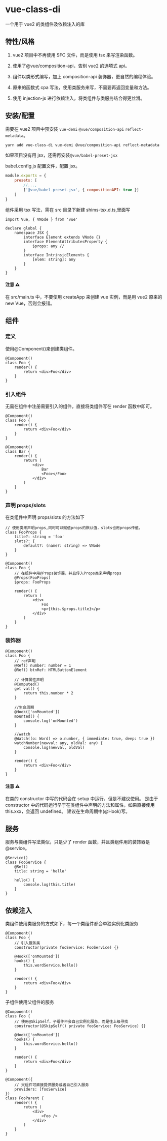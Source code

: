 # vue-class-di

一个用于 vue2 的类组件及依赖注入的库

## 特性/风格

1. vue2 项目中不再使用 SFC 文件，而是使用 tsx 来写渲染函数。

2. 使用了@vue/composition-api，告别 vue2 的选项式 api。

3. 组件以类形式编写，加上 composition-api 装饰器，更自然的编程体验。

4. 原来的函数式 cpa 写法，使用类服务来写，不需要再返回变量和方法。

5. 使用 injection-js 进行依赖注入，将类组件与类服务结合得更丝滑。

## 安装/配置

需要在 vue2 项目中预安装 `vue-demi` `@vue/composition-api` `reflect-metadata`。

```bash
yarn add vue-class-di vue-demi @vue/composition-api reflect-metadata
```

如果项目没有用 jsx，还需再安装`@vue/babel-preset-jsx`

babel.config.js 配置文件，配置 jsx。

```jsx
module.exports = {
	presets: [
		//...,
		['@vue/babel-preset-jsx', { compositionAPI: true }]
	]
}
```

组件采用 tsx 写法，需在 src 目录下新建 shims-tsx.d.ts,里面写

```tsx
import Vue, { VNode } from 'vue'

declare global {
	namespace JSX {
		interface Element extends VNode {}
		interface ElementAttributesProperty {
			$props: any //
		}
		interface IntrinsicElements {
			[elem: string]: any
		}
	}
}
```

#### 注意 ⚠️

在 src/main.ts 中，不要使用 createApp 来创建 vue 实例，而是用 vue2 原来的 new Vue，否则会报错。

## 组件

### 定义

使用@Component()来创建类组件。

```tsx
@Component()
class Foo {
	render() {
		return <div>Foo</div>
	}
}
```

### 引入组件

无需在组件中注册需要引入的组件，直接将类组件写在 render 函数中即可。

```tsx
@Component()
class Foo {
	render() {
		return <div>Foo</div>
	}
}

@Component()
class Bar {
	render() {
		return (
			<div>
				Bar
				<Foo></Foo>
			</div>
		)
	}
}
```

### 声明 props/slots

在类组件中声明 props/slots 的方法如下

```tsx
// 使用类来声明props,同时可以赋值props的默认值，slots也用props传值。
class FooProps {
	title?: string = 'foo'
	slots?: {
		default?: (name?: string) => VNode
	}
}

@Component()
class Foo {
	// 在组件中用@Props装饰器，并且传入Props类来声明props
	@Props(FooProps)
	$props: FooProps

	render() {
		return (
			<div>
				Foo
				<p>{this.$props.title}</p>
			</div>
		)
	}
}
```

### 装饰器

```tsx
@Component()
class Foo {
	// ref声明
	@Ref() number: number = 1
	@Ref() btnRef: HTMLButtonElement

	// 计算属性声明
	@Computed()
	get val() {
		return this.number * 2
	}

	//生命周期
	@Hook(['onMounted'])
	mounted() {
		console.log('onMounted')
	}

	//watch
	@Watch((o: Word) => o.number, { immediate: true, deep: true })
	watchNumber(newval: any, oldVal: any) {
		console.log(newval, oldVal)
	}

	render() {
		return <div>Foo</div>
	}
}
```

#### 注意 ⚠️

在类的 constructor 中写的代码会在 setup 中运行，但是不建议使用。
是由于 constructor 中的代码运行早于在类组件中声明的方法和属性，如果直接使用 this.xxx，会返回 undefined。
建议在生命周期中(@Hook)写。

## 服务

服务与类组件写法类似，只是少了 render 函数，并且类组件用的装饰器是@service。

```tsx
@Service()
class FooService {
	@Ref()
	title: string = 'hello'

	hello() {
		console.log(this.title)
	}
}
```

## 依赖注入

类组件使用类服务的方式如下，每一个类组件都会单独实例化类服务

```tsx
@Component()
class Foo {
	// 引入服务类
	constructor(private fooService: FooService) {}

	@Hook(['onMounted'])
	hooks() {
		this.wordService.hello()
	}

	render() {
		return <div>Foo</div>
	}
}
```

子组件使用父组件的服务

```tsx
@Component()
class Foo {
	// 使用@SkipSelf，子组件不会自己实例化服务，而是往上级寻找
	constructor(@SkipSelf() private fooService: FooService) {}

	@Hook(['onMounted'])
	hooks() {
		this.wordService.hello()
	}

	render() {
		return <div>Foo</div>
	}
}

@Component({
	// 父组件可直接提供服务或者自己引入服务
	providers: [fooService]
})
class FooParent {
	render() {
		return (
			<div>
				<Foo />
			</div>
		)
	}
}
```
